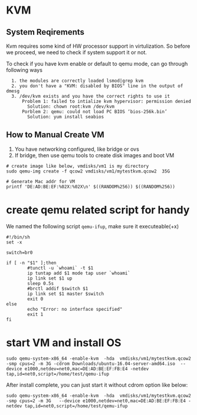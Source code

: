 KVM
=====

System Reqirements
------------------

Kvm requires some kind of HW processor support in virtulization. So before we proceed, we need to check if system
support it or not.


To check if you have kvm enable or default to qemu mode, can go through following ways

```
  1. the modules are correctly loaded lsmod|grep kvm
  2. you don't have a "KVM: disabled by BIOS" line in the output of dmesg
  3. /dev/kvm exists and you have the correct rights to use it
      Problem 1: failed to intialize kvm hypervisor: permission denied
        Solution: chown root:kvm /dev/kvm
      Porblem 2: qemu: could not load PC BIOS ‘bios-256k.bin’
        Solution: yum install seabios 
```

How to Manual Create VM  
-----------------------

1. You have networking configured, like bridge or ovs
2. If bridge, then use qemu tools to create disk images and boot VM

```
# create image like below, vmdisks/vm1 is my directory
sudo qemu-img create -f qcow2 vmdisks/vm1/mytestkvm.qcow2  35G

# Generate Mac addr for VM
printf 'DE:AD:BE:EF:%02X:%02X\n' $((RANDOM%256)) $((RANDOM%256))

```

# create qemu related script for handy

We named the following script `qemu-ifup`, make sure it executeable(+x)

```
#!/bin/sh
set -x

switch=br0

if [ -n "$1" ];then
        #tunctl -u `whoami` -t $1
        ip tuntap add $1 mode tap user `whoami`
        ip link set $1 up
        sleep 0.5s
        #brctl addif $switch $1
        ip link set $1 master $switch
        exit 0
else
        echo "Error: no interface specified"
        exit 1
fi
```

# start VM and install OS

```
sudo qemu-system-x86_64 -enable-kvm  -hda  vmdisks/vm1/mytestkvm.qcow2 -smp cpus=2 -m 3G -cdrom Downloads/ubuntu-16.04-server-amd64.iso  --device e1000,netdev=net0,mac=DE:AD:BE:EF:FB:E4 -netdev tap,id=net0,script=/home/test/qemu-ifup
```

After install complete, you can just start it without cdrom option like below:

```
sudo qemu-system-x86_64 -enable-kvm  -hda  vmdisks/vm1/mytestkvm.qcow2 -smp cpus=2 -m 3G   --device e1000,netdev=net0,mac=DE:AD:BE:EF:FB:E4 -netdev tap,id=net0,script=/home/test/qemu-ifup
```
